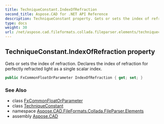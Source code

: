```yaml
---
title: TechniqueConstant.IndexOfRefraction
second_title: Aspose.CAD for .NET API Reference
description: TechniqueConstant property. Gets or sets the index of refraction. Declares the index of refraction for perfectly refracted light as a single scalar index
type: docs
weight: 30
url: /net/aspose.cad.fileformats.collada.fileparser.elements/techniqueconstant/indexofrefraction/
---
```

## TechniqueConstant.IndexOfRefraction property

Gets or sets the index of refraction. Declares the index of refraction for perfectly refracted light as a single scalar index.

```csharp
public FxCommonFloatOrParameter IndexOfRefraction { get; set; }
```

### See Also

* class [FxCommonFloatOrParameter](../../fxcommonfloatorparameter/)
* class [TechniqueConstant](../)
* namespace [Aspose.CAD.FileFormats.Collada.FileParser.Elements](../../../aspose.cad.fileformats.collada.fileparser.elements/)
* assembly [Aspose.CAD](../../../)


